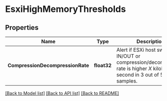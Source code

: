 # EsxiHighMemoryThresholds

## Properties

Name | Type | Description | Notes
------------ | ------------- | ------------- | -------------
**CompressionDecompressionRate** | **float32** | Alert if ESXi host swap IN/OUT or compression/decompression rate is higher *X* kilobytes per second in 3 out of 5 samples. | 

[[Back to Model list]](../README.md#documentation-for-models) [[Back to API list]](../README.md#documentation-for-api-endpoints) [[Back to README]](../README.md)


